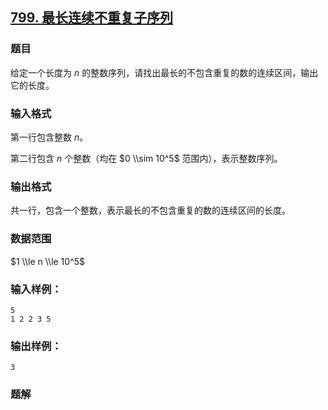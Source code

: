 ## [799\. 最长连续不重复子序列](https://www.acwing.com/problem/content/801/)

### 题目

给定一个长度为 $n$ 的整数序列，请找出最长的不包含重复的数的连续区间，输出它的长度。

### 输入格式

第一行包含整数 $n$。

第二行包含 $n$ 个整数（均在 $0 \\sim 10^5$ 范围内），表示整数序列。

### 输出格式

共一行，包含一个整数，表示最长的不包含重复的数的连续区间的长度。

### 数据范围

$1 \\le n \\le 10^5$

### 输入样例：

```
5
1 2 2 3 5
```

### 输出样例：

```
3
```

### 题解


